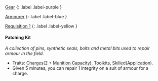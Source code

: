 
[Gear](Game/Gear-List)
{: .label .label-purple }

[Armourer](Game/Blocks/Armourer)
{: .label .label-blue }

[Requisition 1](Game/Deployment#Requisition)
{: .label .label-yellow }
#### Patching Kit
*A collection of pins, synthetic seals, bolts and metal bits used to repair armour in the field.*
* Traits: [Charges](Game/Core/Gear#Charges)(2 + [Munition Capacity](Game/Additional-Attributes#Munition%20Capacity)), [Toolkits](Game/Core/Gear#Toolkits), [Skilled](Game/Core/Gear#Skilled)([Application](Game/Core/Intelligence#Application)).
* Given 5 minutes, you can repair 1 integrity on a suit of armour for a charge.
